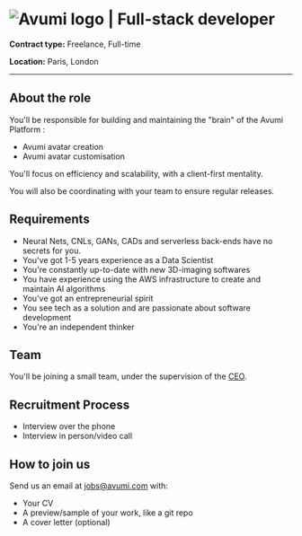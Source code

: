 # ![Avumi logo](https://www.avumi.com/img/avumi-logo.png) | Full-stack developer

**Contract type:** Freelance, Full-time

**Location:** Paris, London

***

## About the role

You'll be responsible for building and maintaining the "brain" of the Avumi Platform :

- Avumi avatar creation
- Avumi avatar customisation

You'll focus on efficiency and scalability, with a client-first mentality.

You will also be coordinating with your team to ensure regular releases.

## Requirements

* Neural Nets, CNLs, GANs, CADs and serverless back-ends have no secrets for you.
* You've got 1-5 years experience as a Data Scientist
* You're constantly up-to-date with new 3D-imaging softwares
* You have experience using the AWS infrastructure to create and maintain AI algorithms
* You've got an entrepreneurial spirit
* You see tech as a solution and are passionate about software development
* You're an independent thinker

## Team

You'll be joining a small team, under the supervision of the [CEO](https://fr.linkedin.com/in/jamesgwalters).

## Recruitment Process

* Interview over the phone
* Interview in person/video call

## How to join us

Send us an email at jobs@avumi.com with:

* Your CV
* A preview/sample of your work, like a git repo
* A cover letter (optional)
